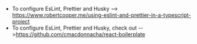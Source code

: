 -   To configure EsLint, Prettier and Husky --> https://www.robertcooper.me/using-eslint-and-prettier-in-a-typescript-project
-   To configure EsLint, Prettier and Husky, check out -->https://github.com/cmacdonnacha/react-boilerplate
